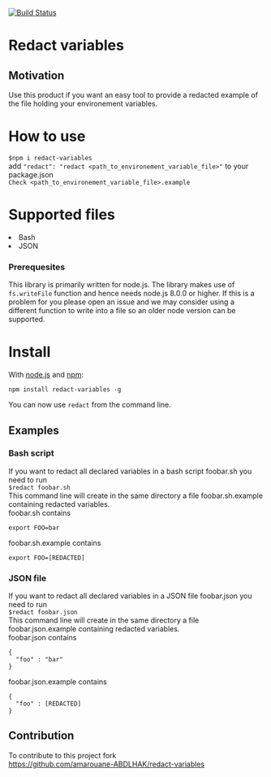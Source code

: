 [![Build Status](https://travis-ci.com/amarouane-ABDLHAK/redact-variables.svg?branch=master)](https://travis-ci.com/amarouane-ABDLHAK/redact-variables)

# Redact variables

## Motivation
Use this product if you want an easy tool to provide a redacted example of the file holding your environement variables.

# How to use
`$npm i redact-variables`
<br>
add `"redact": "redact <path_to_environement_variable_file>"` to your package.json
<br>
`Check <path_to_environement_variable_file>.example`


# Supported files
<li>
Bash
</li>
<li>
JSON
</li>

### Prerequesites

This library is primarily written for node.js. The library makes use of `fs.writeFile` function and hence needs node.js 8.0.0 or higher. If this is a problem for you please open an issue and we may consider using a different function to write into a file so an older node version can be supported.


# Install
With [node.js](http://nodejs.org/) and [npm](https://www.npmjs.com/):

	npm install redact-variables -g

You can now use `redact` from the command line.


## Examples

### Bash script

If you want to redact all declared variables in a bash script foobar.sh you need to run <br>
`$redact foobar.sh` <br>
This command line will create in the same directory a file foobar.sh.example containing redacted variables.
<br>
foobar.sh contains 
```
export FOO=bar
```
foobar.sh.example contains
```
export FOO=[REDACTED]
```

### JSON file

If you want to redact all declared variables in a JSON file foobar.json you need to run <br>
`$redact foobar.json` <br>
This command line will create in the same directory a file foobar.json.example containing redacted variables.
<br>
foobar.json contains 
```
{
  "foo" : "bar"
}
```
foobar.json.example contains
```
{
  "foo" : [REDACTED]
}
```


## Contribution 
To contribute to this project fork <br>
https://github.com/amarouane-ABDLHAK/redact-variables